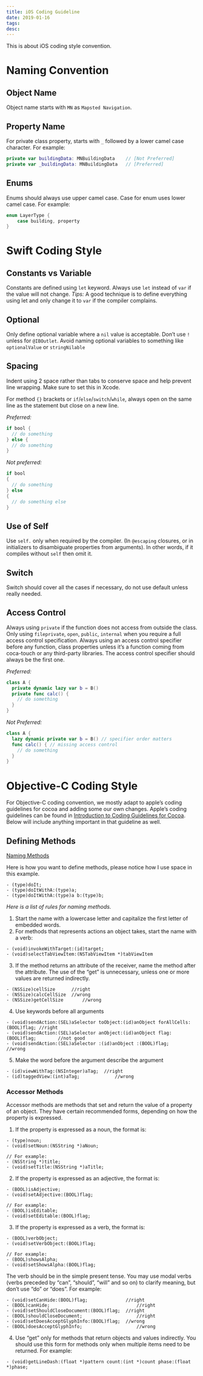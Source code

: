 ```yaml
---
title: iOS Coding Guideline
date: 2019-01-16
tags:
desc:
---
```


This is about iOS coding style convention.
<!--more-->

# Naming Convention
## Object Name
Object name starts with `MN` as `Mapsted Navigation`.

## Property Name
For private class property, starts with `_` followed by a lower camel case character. For example:

```swift
private var buildingData: MNBuildingData 	// [Not Preferred]
private var _buildingData: MNBuildingData 	// [Preferred]
```

## Enums
Enums should always use upper camel case.  Case for enum uses lower camel case. For example:

```swift
enum LayerType {
	case building, property
}
```

# Swift Coding Style
## Constants vs Variable
Constants are defined using `let` keyword. Always use `let` instead of `var` if the value will not change. *Tips:* A good technique is to define everything using let and only change it to `var` if the compiler complains.

## Optional
Only define optional variable where a `nil` value is acceptable. Don’t use `!` unless for `@IBOutlet`.  Avoid naming optional variables to something like `optionalValue` or `stringNilable`

## Spacing
Indent using 2 space rather than tabs to conserve space and help prevent line wrapping. Make sure to set this in Xcode.

For method `{}` brackets or `if`/`else`/`switch`/`while`, always open on the same line as the statement but close on a new line.

*Preferred:*
```swift
if bool {
  // do something
} else {
  // do something
}
```

*Not preferred:*
```swift
if bool
{
  // do something
} else
{
  // do something else
}
```

## Use of Self
Use `self.` only when required by the compiler. (In `@escaping` closures, or in initializers to disambiguate properties from arguments). In other words, if it compiles without `self` then omit it.

## Switch
Switch should cover all the cases if necessary, do not use default unless really needed.

## Access Control
Always using `private` if the function does not access from outside the class. Only using `fileprivate`, `open`, `public`, `internal` when you require a full access control specification. Always using an access control specifier before any function, class properties unless it’s a function coming from coca-touch or any third-party libraries. The access control specifier should always be the first one.

*Preferred:*
```swift
class A {
  private dynamic lazy var b = B()
  private func calc() {
    // do something
  }
}
```

*Not Preferred:*
```swift
class A {
  lazy dynamic private var b = B() // specifier order matters
  func calc() { // missing access control
    // do something
  }
}
```

# Objective-C Coding Style
For Objective-C coding convention, we mostly adapt to apple’s coding guidelines for cocoa and adding some our own changes. Apple’s coding guidelines can be found in [Introduction to Coding Guidelines for Cocoa](https://developer.apple.com/library/archive/documentation/Cocoa/Conceptual/CodingGuidelines/CodingGuidelines.html#//apple_ref/doc/uid/10000146-SW1). Below will include anything important in that guideline as well.

## Defining Methods
[Naming Methods](https://developer.apple.com/library/archive/documentation/Cocoa/Conceptual/CodingGuidelines/Articles/NamingMethods.html)

Here is how you want to define methods, please notice how I use space in this example.

```objc
- (type)doIt;
- (type)doItWithA:(type)a;
- (type)doItWithA:(type)a b:(type)b;
```

*Here is a list of rules for naming methods.*

1. Start the name with a lowercase letter and capitalize the first letter of embedded words.
2. For methods that represents actions an object takes, start the name with a verb:
```objc
- (void)invokeWithTarget:(id)target;
- (void)selectTabViewItem:(NSTabViewItem *)tabViewItem
```
3. If the method returns an attribute of the receiver, name the method after the attribute. The use of the “get” is unnecessary, unless one or more values are returned indirectly.
```objc
- (NSSize)cellSize 		//right
- (NSSize)calcCellSize 	//wrong
- (NSSize)getCellSize		//wrong
```
4. Use keywords before all arguments
```objc
- (void)sendAction:(SEL)aSelector toObject:(id)anObject forAllCells:(BOOL)flag;	//right
- (void)sendAction:(SEL)aSelector anObject:(id)anObject flag:(BOOL)flag; 		//not good
- (void)sendAction:(SEL)aSelector :(id)anObject :(BOOL)flag; 					//wrong
```
5. Make the word before the argument describe the argument
```objc
- (id)viewWithTag:(NSInteger)aTag; 	//right
- (id)taggedView:(int)aTag; 			//wrong
```

### Accessor Methods
Accessor methods are methods that set and return the value of a property of an object. They have certain recommended forms, depending on how the property is expressed.

1. If the property is expressed as a noun, the format is:
```objc
- (type)noun;
- (void)setNoun:(NSString *)aNoun;

// For example:
- (NSString *)title;
- (void)setTitle:(NSString *)aTitle;
```
2. If the property is expressed as an adjective, the format is:
```objc
- (BOOL)isAdjective;
- (void)setAdjective:(BOOL)flag;

// For example:
- (BOOL)isEditable;
- (void)setEditable:(BOOL)flag;
```
3. If the property is expressed as a verb, the format is:
```objc
- (BOOL)verbObject;
- (void)setVerbObject:(BOOL)flag;

// For example:
- (BOOL)showsAlpha;
- (void)setShowsAlpha:(BOOL)flag;
```
The verb should be in the simple present tense. You may use modal verbs (verbs preceded by “can”, “should”, “will” and so on) to clarify meaning, but don’t use “do” or “does”. For example:
```objc
- (void)setCanHide:(BOOL)flag; 				//right
- (BOOL)canHide; 								//right
- (void)setShouldCloseDocument:(BOOL)flag;	//right
- (BOOL)shouldCloseDocument;					//right
- (void)setDoesAcceptGlyphInfo:(BOOL)flag;	//wrong
- (BOOL)doesAcceptGlyphInfo;					//wrong
```
4. Use “get” only for methods that return objects and values indirectly. You should use this form for methods only when multiple items need to be returned. For example:
```objc
- (void)getLineDash:(float *)pattern count:(int *)count phase:(float *)phase;
```
